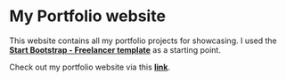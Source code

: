 # My Portfolio website

This website contains all my portfolio projects for showcasing. I used the __[Start Bootstrap - Freelancer template](https://startbootstrap.com/theme/freelancer)__ as a starting point.

Check out my portfolio website via this __[link]()__.